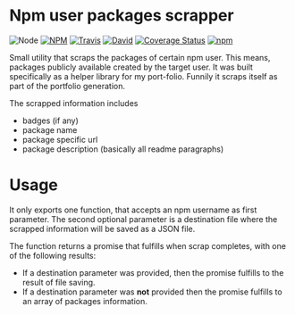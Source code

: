 
# Npm user packages scrapper

![Node](https://img.shields.io/node/v/npm-user-packages-scrapper.svg?style=flat-square)
[![NPM](https://img.shields.io/npm/v/npm-user-packages-scrapper.svg?style=flat-square)](https://www.npmjs.com/package/npm-user-packages-scrapper)
[![Travis](https://img.shields.io/travis/danielo515/npm-user-packages-scrapper/master.svg?style=flat-square)](https://travis-ci.org/danielo515/npm-user-packages-scrapper)
[![David](https://img.shields.io/david/danielo515/npm-user-packages-scrapper.svg?style=flat-square)](https://david-dm.org/danielo515/npm-user-packages-scrapper)
[![Coverage Status](https://img.shields.io/coveralls/danielo515/npm-user-packages-scrapper.svg?style=flat-square)](https://coveralls.io/github/danielo515/npm-user-packages-scrapper)
[![npm](https://img.shields.io/npm/dt/npm-user-packages-scrapper.svg?style=flat-square)](https://www.npmjs.com/package/npm-user-packages-scrapper)

Small utility that scraps the packages of certain npm user. This means, packages publicly available created by the target user.
It was built specifically as a helper library for my port-folio. Funnily it scraps itself as part of the portfolio generation.

The scrapped information includes

- badges (if any)
- package name
- package specific url
- package description (basically all readme paragraphs)

# Usage

It only exports one function, that accepts an npm username as first parameter. 
The second optional parameter is a destination file where the scrapped information will be saved as a JSON file.

The function returns a promise that fulfills when scrap completes, with one of the following results: 

- If a destination parameter was provided, then the promise fulfills to the result of file saving.
- If a destination parameter was **not** provided then the promise fulfills to an array of packages information.